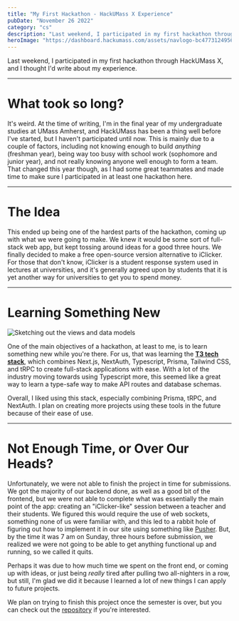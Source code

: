 ```yaml
---
title: "My First Hackathon - HackUMass X Experience"
pubDate: "November 26 2022"
category: "cs"
description: "Last weekend, I participated in my first hackathon through HackUMass X, and I thought I'd write about my experience."
heroImage: "https://dashboard.hackumass.com/assets/navlogo-bc47731249562952636adde8c1731c19b85a4e3b3a11f515727676d2cc585779.png"
---
```


Last weekend, I participated in my first hackathon through HackUMass X, and I thought I'd write about my experience.

---

# What took so long?

It's weird. At the time of writing, I'm in the final year of my undergraduate studies at UMass Amherst, and HackUMass has been a thing well before I've started, but I haven't participated until now. This is mainly due to a couple of factors, including not knowing enough to build _anything_ (freshman year), being way too busy with school work (sophomore and junior year), and not really knowing anyone well enough to form a team. That changed this year though, as I had some great teammates and made time to make sure I participated in at least one hackathon here.

---

# The Idea

This ended up being one of the hardest parts of the hackathon, coming up with what we were going to make. We knew it would be some sort of full-stack web app, but kept tossing around ideas for a good three hours. We finally decided to make a free open-source version alternative to iClicker. For those that don't know, iClicker is a student response system used in lectures at universities, and it's generally agreed upon by students that it is yet another way for universities to get you to spend money.

---

# Learning Something New

![Sketching out the views and data models](/img/hackumassx-1.jpg)

One of the main objectives of a hackathon, at least to me, is to learn something new while you're there. For us, that was learning the **[T3 tech stack](https://create.t3.gg/)**, which combines Next.js, NextAuth, Typescript, Prisma, Tailwind CSS, and tRPC to create full-stack applications with ease. With a lot of the industry moving towards using Typescript more, this seemed like a great way to learn a type-safe way to make API routes and database schemas.

Overall, I liked using this stack, especially combining Prisma, tRPC, and NextAuth. I plan on creating more projects using these tools in the future because of their ease of use.

---

# Not Enough Time, or Over Our Heads?

Unfortunately, we were not able to finish the project in time for submissions. We got the majority of our backend done, as well as a good bit of the frontend, but we were not able to complete what was essentially the main point of the app: creating an "iClicker-like" session between a teacher and their students. We figured this would require the use of web sockets, something none of us were familiar with, and this led to a rabbit hole of figuring out how to implement it in our site using something like [Pusher](https://pusher.com/). But, by the time it was 7 am on Sunday, three hours before submission, we realized we were not going to be able to get anything functional up and running, so we called it quits.

Perhaps it was due to how much time we spent on the front end, or coming up with ideas, or just being _really_ tired after pulling two all-nighters in a row, but still, I'm glad we did it because I learned a lot of new things I can apply to future projects.

We plan on trying to finish this project once the semester is over, but you can check out the [repository](https://github.com/joepetrillo/hackumass-2022) if you're interested.
